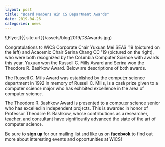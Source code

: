 ```yaml
---
layout: post
title: "Board Members Win CS Department Awards"
date: 2019-04-26
categories: news
---
```


![Flyer]({{ site.url }}/assets/blog2019/CSAwards.jpg)

Congratulations to WiCS Corporate Chair Yuxuan Mei SEAS '19 (pictured on the left) and Academic Chair Serina Chang CC '19 (pictured on the right), who were both recognized by the Columbia Computer Science with awards this year. Yuxuan won the Russell C. Mills Award and Serina won the Theodore R. Bashkow Award. Below are descriptions of both awards.

The Russell C. Mills Award was established by the computer science department in 1992 in memory of Russell C. Mills, is a cash prize given to a computer science major who has exhibited excellence in the area of computer science.

The Theodore R. Bashkow Award is presented to a computer science senior who has excelled in independent projects. This is awarded in honor of Professor Theodore R. Bashkow, whose contributions as a researcher, teacher, and consultant have significantly advanced the state of the art of computer science.

Be sure to [**sign up**][mailinglist] for our mailing list and like us on [**facebook**][facebook] to find out more about interesting events and opportunities at WiCS! 

[mailinglist]: http://columbia.us9.list-manage.com/subscribe?u=4c6a1c710f8ab9cce10272368&id=593b5faa43
[facebook]:https://www.facebook.com/CUWICS
